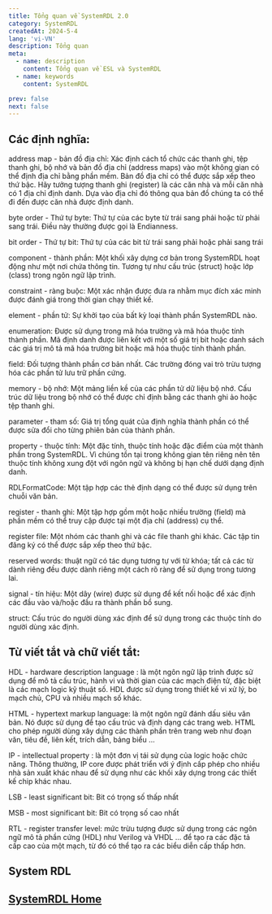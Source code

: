 ```yaml
---
title: Tổng quan về SystemRDL 2.0
category: SystemRDL
createdAt: 2024-5-4
lang: 'vi-VN'
description: Tổng quan
meta:
  - name: description
    content: Tổng quan về ESL và SystemRDL
  - name: keywords
    content: SystemRDL

prev: false
next: false
---
```

## Các định nghĩa:

address map - bản đồ địa chỉ: Xác định cách tổ chức các thanh ghi, tệp thanh ghi, bộ nhớ và bản đồ địa chỉ (address maps) vào một không gian có thể định địa chỉ bằng phần mềm. Bản đồ địa chỉ có thể được sắp xếp theo thứ bậc. Hãy tưởng tượng thanh ghi (register) là các căn nhà và mỗi căn nhà có 1 địa chỉ định danh. Dựa vào địa chỉ đó thông qua bản đồ chúng ta có thể đi đến được căn nhà được định danh.

byte order - Thứ tự byte: Thứ tự của các byte từ trái sang phải hoặc từ phải sang trái. Điều này thường được gọi là Endianness.

bit order - Thứ tự bit: Thứ tự của các bit từ trái sang phải hoặc phải sang trái

component - thành phần: Một khối xây dựng cơ bản trong SystemRDL hoạt động như một nơi chứa thông tin. Tương tự như cấu trúc (struct) hoặc lớp (class) trong ngôn ngữ lập trình.

constraint - ràng buộc: Một xác nhận được đưa ra nhằm mục đích xác minh được đánh giá trong thời gian chạy thiết kế.

element - phần tử: Sự khởi tạo của bất kỳ loại thành phần SystemRDL nào.

enumeration: Được sử dụng trong mã hóa trường và mã hóa thuộc tính thành phần. Mã định danh được liên kết với một số giá trị bit hoặc danh sách các giá trị mô tả mã hóa trường bit hoặc mã hóa thuộc tính thành phần.

field: Đối tượng thành phần cơ bản nhất. Các trường đóng vai trò trừu tượng hóa các phần tử lưu trữ phần cứng.

memory - bộ nhớ: Một mảng liền kề của các phần tử dữ liệu bộ nhớ. Cấu trúc dữ liệu trong bộ nhớ có thể được chỉ định bằng các thanh ghi ảo hoặc tệp thanh ghi.

parameter - tham số: Giá trị tổng quát của định nghĩa thành phần có thể được sửa đổi cho từng phiên bản của thành phần.

property - thuộc tính: Một đặc tính, thuộc tính hoặc đặc điểm của một thành phần trong SystemRDL. Vì chúng tồn tại trong không gian tên riêng nên tên thuộc tính không xung đột với ngôn ngữ và không bị hạn chế dưới dạng định danh.

RDLFormatCode: Một tập hợp các thẻ định dạng có thể được sử dụng trên chuỗi văn bản.

register - thanh ghi: Một tập hợp gồm một hoặc nhiều trường (field) mà phần mềm có thể truy cập được tại một địa chỉ (address) cụ thể.

register file: Một nhóm các thanh ghi và các file thanh ghi khác. Các tập tin đăng ký có thể được sắp xếp theo thứ bậc.

reserved words: thuật ngữ có tác dụng tương tự với từ khóa; tất cả các từ dành riêng đều được dành riêng một cách rõ ràng để sử dụng trong tương lai.

signal - tín hiệu: Một dây (wire) được sử dụng để kết nối hoặc để xác định các đầu vào và/hoặc đầu ra thành phần bổ sung.

struct: Cấu trúc do người dùng xác định để sử dụng trong các thuộc tính do người dùng xác định.

## Từ viết tắt và chữ viết tắt:

HDL - hardware description language : là một ngôn ngữ lập trình được sử dụng để mô tả cấu trúc, hành vi và thời gian của các mạch điện tử, đặc biệt là các mạch logic kỹ thuật số. HDL được sử dụng trong thiết kế vi xử lý, bo mạch chủ, CPU và nhiều mạch số khác.

HTML - hypertext markup language: là một ngôn ngữ đánh dấu siêu văn bản. Nó được sử dụng để tạo cấu trúc và định dạng các trang web. HTML cho phép người dùng xây dựng các thành phần trên trang web như đoạn văn, tiêu đề, liên kết, trích dẫn, bảng biểu ...

IP - intellectual property : là một đơn vị tái sử dụng của logic hoặc chức năng. Thông thường, IP core được phát triển với ý định cấp phép cho nhiều nhà sản xuất khác nhau để sử dụng như các khối xây dựng trong các thiết kế chip khác nhau.

LSB - least significant bit: Bit có trọng số thấp nhất

MSB - most significant bit: Bit có trọng số cao nhất

RTL - register transfer level: mức trừu tượng được sử dụng trong các ngôn ngữ mô tả phần cứng (HDL) như Verilog và VHDL ... để tạo ra các đặc tả cấp cao của một mạch, từ đó có thể tạo ra các biểu diễn cấp thấp hơn.

## System RDL

## [SystemRDL Home](/danh-muc/system_rdl.md)

